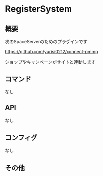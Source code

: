 # RegisterSystem

## 概要　

次のSpaceServerのためのプラグインです

https://github.com/yurisi0212/connect-pmmp

ショップやキャンペーンがサイトと連動します

## コマンド
なし

## API
なし 

## コンフィグ
なし

## その他

